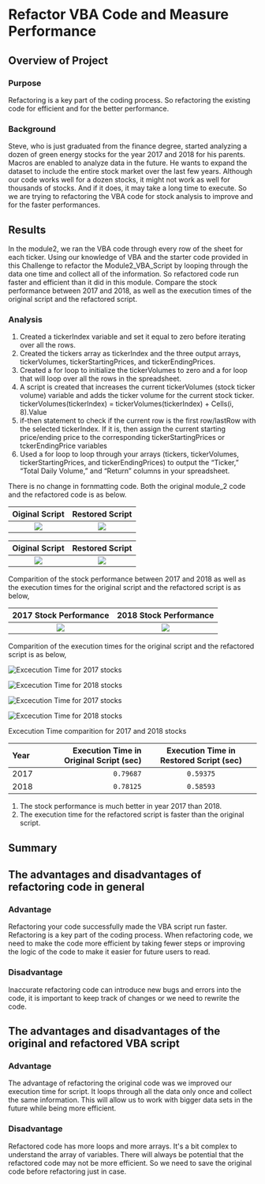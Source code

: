 # Refactor VBA Code and Measure Performance

## Overview of Project
### Purpose

Refactoring is a key part of the coding process. So refactoring the existing code for efficient and for the better performance.

### Background

Steve, who is just graduated from the finance degree, started analyzing a dozen of green energy stocks for the year 2017 and 2018 for his parents. Macros are enabled to analyze data in the future. He wants to expand the dataset to include the entire stock market over the last few years. Although our code works well for a dozen stocks, it might not work as well for thousands of stocks. And if it does, it may take a long time to execute. So we are trying to refactoring the VBA code for stock analysis to improve and for the faster performances.

## Results
In the module2, we ran the VBA code through every row of the sheet for each ticker. Using our knowledge of VBA and the starter code provided in this Challenge to refactor the Module2_VBA_Script by looping through the data one time and collect all of the information. So refactored code run faster and efficient than it did in this module. Compare the stock performance between 2017 and 2018, as well as the execution times of the original script and the refactored script.

 
 
 ###  Analysis

1. Created a tickerIndex variable and set it equal to zero before iterating over all the rows.
2. Created the tickers array as tickerIndex and the three output arrays, tickerVolumes, tickerStartingPrices, and tickerEndingPrices.
3. Created a for loop to initialize the tickerVolumes to zero and a for loop that will loop over all the rows in the spreadsheet.
4. A script is created that increases the current tickerVolumes (stock ticker volume) variable and adds the ticker volume for the current stock ticker. tickerVolumes(tickerIndex) = tickerVolumes(tickerIndex) + Cells(i, 8).Value
5. if-then statement to check if the current row is the first row/lastRow with the selected tickerIndex. If it is, then assign the current starting price/ending price to the corresponding tickerStartingPrices or tckerEndingPrice variables
6. Used a for loop to loop through your arrays (tickers, tickerVolumes, tickerStartingPrices, and tickerEndingPrices) to output the “Ticker,” “Total Daily Volume,” and “Return” columns in your spreadsheet.

  There is no change in fornmatting code. Both the original module_2 code and the refactored code is as below.



Oiginal Script             |  Restored Script
:-------------------------:|:-------------------------:
![](Resources/greenstocks11.png)  |  ![](Resources/VBAChallenge_code1.png)


Oiginal Script             |  Restored Script
:-------------------------:|:-------------------------:
![](Resources/greenstocks12.png)  |  ![](Resources/VBAChallenge_code2.png)


Comparition of the stock performance between 2017 and 2018 as well as the execution times for the original script and the refactored script is as below,

  2017 Stock Performance           |  2018 Stock Performance
:-------------------------:|:-------------------------:
![](Resources/VB_Challenge_2017_Output.png)  |  ![](Resources/VB_Challenge_2018_Output.png)



Comparition of the execution times for the original script and the refactored script is as below,

![Excecution Time for 2017 stocks](Resources/green_stock_2017.png?raw=true "Excecution Time for 2017 stocks in original script")

![Excecution Time for 2018 stocks](Resources/green_stock_2018.png?raw=true "Excecution Time for 2018 stocks in original script")

![Excecution Time for 2017 stocks](Resources/VBA_Challenge_2017.png?raw=true "Excecution Time for 2018 stocks in refactored script")

![Excecution Time for 2018 stocks](Resources/VBA_Challenge_2018.png?raw=true "Excecution Time for 2018 stocks in refactored script")

Excecution Time comparition for 2017 and 2018 stocks

Year   |  Execution Time in Original Script (sec)| Execution Time in Restored Script (sec)
:------|---------------------------------:|:---------------------------------:
2017   |```0.79687``` | ```0.59375```
2018   |```0.78125``` | ```0.58593```



 1. The stock performance is much better in year 2017 than 2018. 
 2. The execution time for the refactored script is faster than the original script.
 

## Summary
## The advantages and disadvantages of refactoring code in general
### Advantage
 Refactoring your code successfully made the VBA script run faster. Refactoring is a key part of the coding process. When refactoring code, we need to make the code more efficient by taking fewer steps or improving the logic of the code to make it easier for future users to read.

### Disadvantage
Inaccurate refactoring code can introduce new bugs and errors into the code, it is important to keep track of changes or we need to rewrite the code.


## The advantages and disadvantages of the original and refactored VBA script
### Advantage
The advantage of refactoring the original code was we improved our execution time for script. It loops through all the data only once and collect the same information. This will allow us to work with bigger data sets in the future while being more efficient.

### Disadvantage
Refactored code has more loops and more arrays. It's a bit complex to understand the array of variables. There will always be potential that the refactored code may not be more efficient. So we need to save the original code before refactoring just in case.


 
 
  

